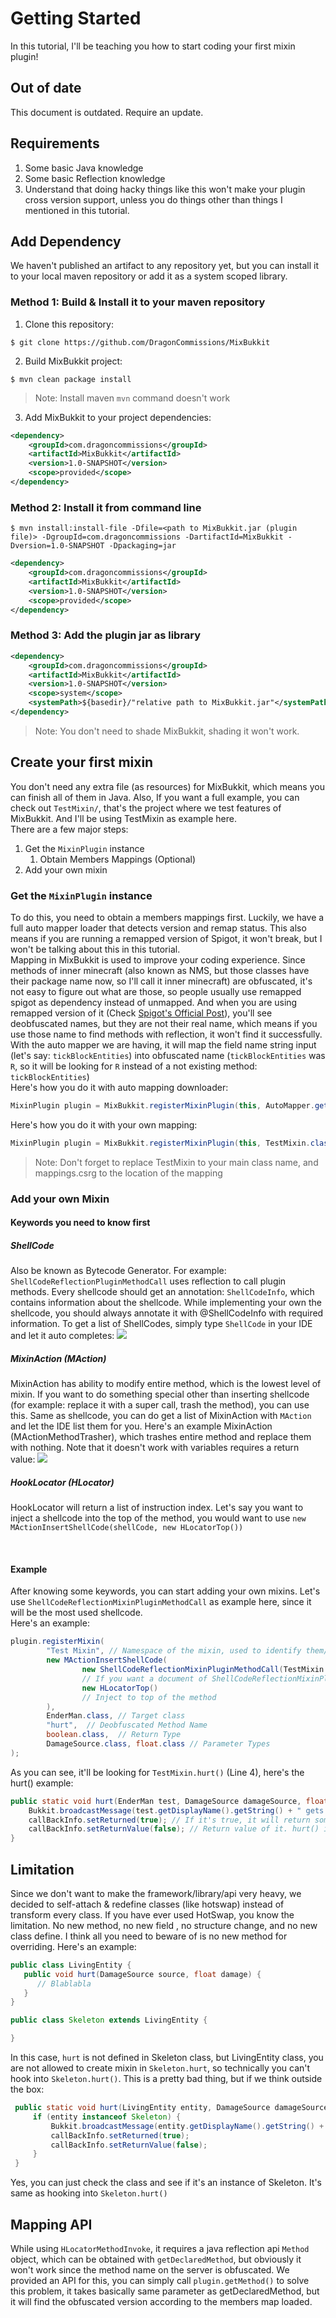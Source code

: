 # Getting Started
In this tutorial, I'll be teaching you how to start coding your first mixin plugin!
## Out of date
This document is outdated. Require an update.

## Requirements
1. Some basic Java knowledge
2. Some basic Reflection knowledge
3. Understand that doing hacky things like this won't make your plugin cross version support, unless you do things other than things I mentioned in this tutorial.

## Add Dependency
We haven't published an artifact to any repository yet, but you can install it to your
local maven repository or add it as a system scoped library.
### Method 1: Build & Install it to your maven repository
1. Clone this repository:
```shell
$ git clone https://github.com/DragonCommissions/MixBukkit
```
2. Build MixBukkit project:
```shell
$ mvn clean package install
```
> Note: Install maven `mvn` command doesn't work
3. Add MixBukkit to your project dependencies:
```xml
<dependency>
    <groupId>com.dragoncommissions</groupId>
    <artifactId>MixBukkit</artifactId>
    <version>1.0-SNAPSHOT</version>
    <scope>provided</scope>
</dependency>
```

### Method 2: Install it from command line
```shell
$ mvn install:install-file -Dfile=<path to MixBukkit.jar (plugin file)> -DgroupId=com.dragoncommissions -DartifactId=MixBukkit -Dversion=1.0-SNAPSHOT -Dpackaging=jar
```
```xml
<dependency>
    <groupId>com.dragoncommissions</groupId>
    <artifactId>MixBukkit</artifactId>
    <version>1.0-SNAPSHOT</version>
    <scope>provided</scope>
</dependency>
```

### Method 3: Add the plugin jar as library
```xml
<dependency>
    <groupId>com.dragoncommissions</groupId>
    <artifactId>MixBukkit</artifactId>
    <version>1.0-SNAPSHOT</version>
    <scope>system</scope>
    <systemPath>${basedir}/"relative path to MixBukkit.jar"</systemPath>
</dependency>
```

> Note: You don't need to shade MixBukkit, shading it won't work.

## Create your first mixin
You don't need any extra file (as resources) for MixBukkit, which means
you can finish all of them in Java. 
Also, If you want a full example, you can check out `TestMixin/`, that's the project
where we test features of MixBukkit. And I'll be using TestMixin as example here.
<br>
There are a few major steps:
1. Get the `MixinPlugin` instance
   1. Obtain Members Mappings (Optional)
2. Add your own mixin

### Get the `MixinPlugin` instance
To do this, you need to obtain a members mappings first.
Luckily, we have a full auto mapper loader that detects version and remap status.
This also means if you are running a remapped version of Spigot, it won't break,
but I won't be talking about this in this tutorial.
<br>
Mapping in MixBukkit is used to improve your coding experience. Since methods of inner minecraft
(also known as NMS, but those classes have their package name now, so I'll call it
inner minecraft) are obfuscated, it's not easy to figure out what are those, so 
people usually use remapped spigot as dependency instead of unmapped. And
when you are using remapped version of it (Check [Spigot's Official Post](https://www.spigotmc.org/threads/spigot-bungeecord-1-17-1-17-1.510208/#post-4184317)), you'll see deobfuscated names, but they
are not their real name, which means if you use those name to find methods with
reflection, it won't find it successfully. With the auto mapper we are having, it will
map the field name string input (let's say: `tickBlockEntities`) into obfuscated name
(`tickBlockEntities` was `R`, so it will be looking for `R` instead of a not existing method: 
`tickBlockEntities`)
<br>
Here's how you do it with auto mapping downloader:
```java
MixinPlugin plugin = MixBukkit.registerMixinPlugin(this, AutoMapper.getMappingAsStream());
```
Here's how you do it with your own mapping:
```java
MixinPlugin plugin = MixBukkit.registerMixinPlugin(this, TestMixin.class.getClassLoader().getResourceAsStream("mappings.csrg"));
```
> Note: Don't forget to replace TestMixin to your main class name, and mappings.csrg to the location of the mapping

### Add your own Mixin
#### Keywords you need to know first
##### ShellCode
Also be known as Bytecode Generator. For example: `ShellCodeReflectionPluginMethodCall` uses reflection to call plugin methods. Every shellcode should get an annotation: `ShellCodeInfo`, which contains information about the shellcode. While implementing your own the shellcode, you should always annotate it with @ShellCodeInfo with required information.
To get a list of ShellCodes, simply type `ShellCode` in your IDE and let it auto completes:
![](https://storage.gato.host/61068f9c11c02e002297ebf2/iwGtPu8wD.png)

##### MixinAction (MAction)
MixinAction has ability to modify entire method,
which is the lowest level of mixin. If you want to do something special
other than inserting shellcode (for example: replace it with a super call, trash the method),
you can use this. Same as shellcode, you can do get a list of MixinAction with `MAction` and let the IDE list them for you.
Here's an example MixinAction (MActionMethodTrasher), which trashes entire method and replace them with nothing. Note that it doesn't work with variables requires a return value:
![](https://storage.gato.host/61068f9c11c02e002297ebf2/ov_KRsORz.png)

##### HookLocator (HLocator)
HookLocator will return a list of instruction index.
Let's say you want to inject a shellcode into the top of the method,
you would want to use `new MActionInsertShellCode(shellCode, new HLocatorTop())`

<br>

#### Example
After knowing some keywords, you can start adding your own mixins.
Let's use `ShellCodeReflectionMixinPluginMethodCall` as example here, since it will
be the most used shellcode.<br>
Here's an example:
```java
plugin.registerMixin(
        "Test Mixin", // Namespace of the mixin, used to identify them/avoid imjecting same mixin multiple times, so any char is allowed
        new MActionInsertShellCode(
                new ShellCodeReflectionMixinPluginMethodCall(TestMixin.class.getDeclaredMethod("hurt", EnderMan.class, DamageSource.class, float.class, CallbackInfo.class), false),
                // If you want a document of ShellCodeReflectionMixinPluginMethodCall, check the docs for that (obviously not Getting Started.md)
                new HLocatorTop()
                // Inject to top of the method
        ),
        EnderMan.class, // Target class
        "hurt",  // Deobfuscated Method Name
        boolean.class,  // Return Type
        DamageSource.class, float.class // Parameter Types
);
```

As you can see, it'll be looking for `TestMixin.hurt()` (Line 4), here's the hurt() example:
```java
public static void hurt(EnderMan test, DamageSource damageSource, float damage, CallbackInfo callBackInfo) {
    Bukkit.broadcastMessage(test.getDisplayName().getString() + " gets hurt from " + damageSource.getMsgId() + "  (Damage amount: " + damage + ")");
    callBackInfo.setReturned(true); // If it's true, it will return something
    callBackInfo.setReturnValue(false); // Return value of it. hurt() in vanilla returns a boolean, so I returned boolean
}
```

## Limitation
Since we don't want to make the framework/library/api very heavy, we decided to
self-attach & redefine classes (like hotswap) instead of transform every class.
If you have ever used HotSwap, you know the limitation. No new method, no new field
, no structure change, and no new class define. I think all you need to beware of is
no new method for overriding. Here's an example:

```java
public class LivingEntity {
   public void hurt(DamageSource source, float damage) {
      // Blablabla
   }
}

public class Skeleton extends LivingEntity {

}
```
In this case, `hurt` is not defined in Skeleton class, but LivingEntity class, you are not allowed
to create mixin in `Skeleton.hurt`, so technically you can't hook into `Skeleton.hurt()`.
This is a pretty bad thing, but if we think outside the box:
```java
 public static void hurt(LivingEntity entity, DamageSource damageSource, float damage, CallbackInfo callBackInfo) {
     if (entity instanceof Skeleton) {
         Bukkit.broadcastMessage(entity.getDisplayName().getString() + " gets hurt from " + damageSource.getMsgId() + "  (Damage amount: " + damage + ")");
         callBackInfo.setReturned(true);
         callBackInfo.setReturnValue(false);
     }
 }
```
Yes, you can just check the class and see if it's an instance of Skeleton.
It's same as hooking into `Skeleton.hurt()`

## Mapping API
While using `HLocatorMethodInvoke`, it requires a java reflection api `Method` object,
which can be obtained with `getDeclaredMethod`, but obviously it won't work
since the method name on the server is obfuscated. We provided an API for this,
you can simply call `plugin.getMethod()` to solve this problem, it takes
basically same parameter as getDeclaredMethod, but it will find the obfuscated version
according to the members map loaded.<br>
